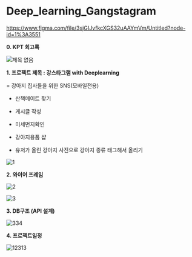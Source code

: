 # Deep_learning_Gangstagram

https://www.figma.com/file/3sjGIJvfkcXGS32uAAYmVm/Untitled?node-id=1%3A3551 

**0. KPT 회고록**

![제목 없음](https://user-images.githubusercontent.com/96563287/149945178-fafc670b-f535-42ec-8940-8ac31bb26742.png)






**1. 프로젝트 제목 : 강스타그램 with Deeplearning**

  = 강아지 집사들을 위한 SNS(모바일전용)

- 산책메이트 찾기

- 게시글 작성

- 미세먼지확인

- 강아지용품 샵 

 + 유저가 올린 강아지 사진으로 강아지 종류 태그해서 올리기

![1](https://user-images.githubusercontent.com/96563287/149945418-6407295e-9180-43be-b536-22337c981550.png)








**2. 와이어 프레임**


![2](https://user-images.githubusercontent.com/96563287/149945442-7a8e4936-dc50-478f-b705-cc2469a0df3d.png)
 
 
 
 
 
 
 
 
![3](https://user-images.githubusercontent.com/96563287/149945458-2dabc5dd-d538-4c96-b5be-e6c3e8170638.png)


 

**3. DB구조 (API 설계)**


 
![334](https://user-images.githubusercontent.com/96563287/149945929-0e414a16-08e2-489e-a5f7-c73a7a627962.JPG)




 

**4.  프로젝트일정**


![12313](https://user-images.githubusercontent.com/96563287/149945940-bf462c4c-c9af-47d2-95b7-0d6edcb58574.JPG)


